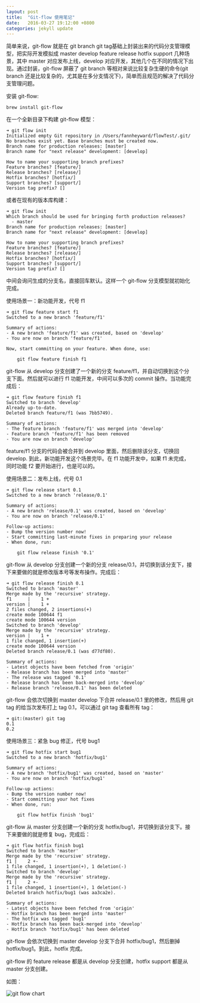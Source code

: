 ```yaml
---
layout: post
title:  "Git-flow 使用笔记"
date:   2016-03-27 19:12:00 +0800
categories: jekyll update
---
```


简单来说，git-flow 就是在 git branch git tag基础上封装出来的代码分支管理模型，把实际开发模拟成 master develop feature release hotfix support 几种场景，其中 master 对应发布上线，develop 对应开发，其他几个在不同的情况下出现。通过封装，git-flow 屏蔽了 git branch 等相对来说比较复杂生硬的命令(git branch 还是比较复杂的，尤其是在多分支情况下)，简单而且规范的解决了代码分支管理问题。

安装 git-flow:

```
brew install git-flow
```

在一个全新目录下构建 git-flow 模型：

```
➜ git flow init
Initialized empty Git repository in /Users/fannheyward/flowTest/.git/
No branches exist yet. Base branches must be created now.
Branch name for production releases: [master]
Branch name for "next release" development: [develop]

How to name your supporting branch prefixes?
Feature branches? [feature/]
Release branches? [release/]
Hotfix branches? [hotfix/]
Support branches? [support/]
Version tag prefix? []
```

或者在现有的版本库构建：

```
➜ git flow init
Which branch should be used for bringing forth production releases?
  - master
Branch name for production releases: [master]
Branch name for "next release" development: [develop]

How to name your supporting branch prefixes?
Feature branches? [feature/]
Release branches? [release/]
Hotfix branches? [hotfix/]
Support branches? [support/]
Version tag prefix? []
```

中间会询问生成的分支名，直接回车默认。这样一个 git-flow 分支模型就初始化完成。

使用场景一：新功能开发，代号 f1

```
➜ git flow feature start f1
Switched to a new branch 'feature/f1'

Summary of actions:
- A new branch 'feature/f1' was created, based on 'develop'
- You are now on branch 'feature/f1'

Now, start committing on your feature. When done, use:

    git flow feature finish f1
```

git-flow 从 develop 分支创建了一个新的分支 feature/f1，并自动切换到这个分支下面。然后就可以进行 f1 功能开发，中间可以多次的 commit 操作。当功能完成后：

```
➜ git flow feature finish f1
Switched to branch 'develop'
Already up-to-date.
Deleted branch feature/f1 (was 7bb5749).

Summary of actions:
- The feature branch 'feature/f1' was merged into 'develop'
- Feature branch 'feature/f1' has been removed
- You are now on branch 'develop'
```

feature/f1 分支的代码会被合并到 develop 里面，然后删除该分支，切换回 develop. 到此，新功能开发这个场景完毕。在 f1 功能开发中，如果 f1 未完成，同时功能 f2 要开始进行，也是可以的。

使用场景二：发布上线，代号 0.1

```
➜ git flow release start 0.1
Switched to a new branch 'release/0.1'

Summary of actions:
- A new branch 'release/0.1' was created, based on 'develop'
- You are now on branch 'release/0.1'

Follow-up actions:
- Bump the version number now!
- Start committing last-minute fixes in preparing your release
- When done, run:

    git flow release finish '0.1'
```

git-flow 从 develop 分支创建一个新的分支 release/0.1，并切换到该分支下，接下来要做的就是修改版本号等发布操作。完成后：

```
➜ git flow release finish 0.1
Switched to branch 'master'
Merge made by the 'recursive' strategy.
f1      |    1 +
version |    1 +
2 files changed, 2 insertions(+)
create mode 100644 f1
create mode 100644 version
Switched to branch 'develop'
Merge made by the 'recursive' strategy.
version |    1 +
1 file changed, 1 insertion(+)
create mode 100644 version
Deleted branch release/0.1 (was d77df80).

Summary of actions:
- Latest objects have been fetched from 'origin'
- Release branch has been merged into 'master'
- The release was tagged '0.1'
- Release branch has been back-merged into 'develop'
- Release branch 'release/0.1' has been deleted
```

git-flow 会依次切换到 master develop 下合并 release/0.1 里的修改，然后用 git tag 的给当次发布打上 tag 0.1，可以通过 git tag 查看所有 tag：

```
➜ git:(master) git tag
0.1
0.2
```

使用场景三：紧急 bug 修正，代号 bug1

```
➜ git flow hotfix start bug1
Switched to a new branch 'hotfix/bug1'

Summary of actions:
- A new branch 'hotfix/bug1' was created, based on 'master'
- You are now on branch 'hotfix/bug1'

Follow-up actions:
- Bump the version number now!
- Start committing your hot fixes
- When done, run:

    git flow hotfix finish 'bug1'
```

git-flow 从 master 分支创建一个新的分支 hotfix/bug1，并切换到该分支下。接下来要做的就是修复 bug，完成后：

```
➜ git flow hotfix finish bug1
Switched to branch 'master'
Merge made by the 'recursive' strategy.
f1 |    2 +-
1 file changed, 1 insertion(+), 1 deletion(-)
Switched to branch 'develop'
Merge made by the 'recursive' strategy.
f1 |    2 +-
1 file changed, 1 insertion(+), 1 deletion(-)
Deleted branch hotfix/bug1 (was aa3ca2e).

Summary of actions:
- Latest objects have been fetched from 'origin'
- Hotfix branch has been merged into 'master'
- The hotfix was tagged 'bug1'
- Hotfix branch has been back-merged into 'develop'
- Hotfix branch 'hotfix/bug1' has been deleted
```

git-flow 会依次切换到 master develop 分支下合并 hotfix/bug1，然后删掉 hotfix/bug1。到此，hotfix 完成。

git-flow 的 feature release 都是从 develop 分支创建，hotfix support 都是从 master 分支创建。

如图：

![git flow chart](https://raw.githubusercontent.com/zhengzhihust/zhengzhihust.github.io/master/pics/2016-03-27-git-flow-use-pic_1.png)

